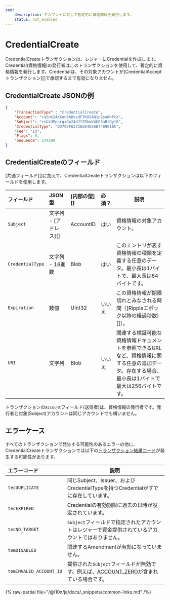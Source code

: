 ```yaml
---
seo:
    description: アカウントに対して暫定的に資格情報を発行します。
    status: not_enabled
---
```


# CredentialCreate

CredentialCreateトランザクションは、レジャーにCredentialを作成します。Credential(資格情報)の発行者はこのトランザクションを使用して、暫定的に資格情報を発行します。Credentialは、その対象アカウントが[CredentialAcceptトランザクション][]で承認するまで有効になりません。

## CredentialCreate JSONの例

```json
{
    "TransactionType" : "CredentialCreate",
    "Account": "ra5nK24KXen9AHvsdFTKHSANinZseWnPcX",
    "Subject": "rsUiUMpnrgxQp24dJYZDhmV4bE3aBtQyt8",
    "CredentialType": "6D795F63726564656E7469616C",
    "Fee": "10",
    "Flags": 0,
    "Sequence": 234200
}
```


## CredentialCreateのフィールド

[共通フィールド][]に加えて、CredentialCreateトランザクションは以下のフィールドを使用します。

| フィールド       | JSON型                | [内部の型][] | 必須？ | 説明 |
| :--------------- | :-------------------- | :----------- | :----- | ---- |
| `Subject`        | 文字列 - [アドレス][] | AccountID    | はい   | 資格情報の対象アカウント。 |
| `CredentialType` | 文字列 - 16進数       | Blob         | はい   | このエントリが表す資格情報の種類を定義する任意のデータ。最小長は1バイトで、最大長は64バイトです。 |
| `Expiration`     | 数値                  | UInt32       | いいえ | この資格情報が期限切れとみなされる時間（[Rippleエポック以降の経過秒数][]）。 |
| `URI`            | 文字列                | Blob         | いいえ | 関連する検証可能な資格情報ドキュメントを参照できるURLなど、資格情報に関する任意の追加データ。存在する場合、最小長は1バイトで最大は256バイトです。 |

トランザクションの`Account`フィールド(送信者)は、資格情報の発行者です。発行者と対象(Subject)アカウントは同じアカウントでも構いません。

## エラーケース

すべてのトランザクションで発生する可能性のあるエラーの他に、CredentialCreateトランザクションでは以下の[トランザクション結果コード](../transaction-results/index.md)が発生する可能性があります。

| エラーコード            | 説明 |
| :---------------------- | ---- |
| `tecDUPLICATE`          | 同じSubject、Issuer、およびCredentialTypeを持つCredentialがすでに存在しています。 |
| `tecEXPIRED`            | Credentialの有効期限に過去の日時が設定されています。 |
| `tecNO_TARGET`          | `Subject`フィールドで指定されたアカウントはレジャーで資金提供されているアカウントではありません。 |
| `temDISABLED`           | 関連するAmendmentが有効になっていません。 |
| `temINVALID_ACCOUNT_ID` | 提供された`Subject`フィールドが無効です。例えば、[ACCOUNT_ZERO](../../../../concepts/accounts/addresses.md#特別なアドレス)が含まれている場合です。 |


{% raw-partial file="/@l10n/ja/docs/_snippets/common-links.md" /%}
